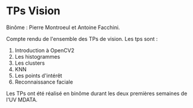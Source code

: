 # TPs Vision

Binôme : Pierre Montroeul et Antoine Facchini.

Compte rendu de l'ensemble des TPs de vision.
Les tps sont :
  1. Introduction à OpenCV2
  1. Les histogrammes
  1. Les clusters
  1. KNN
  1. Les points d'intérêt
  1. Reconnaissance faciale

Les TPs ont été réalisé en binôme durant les deux premières semaines de l'UV MDATA.
